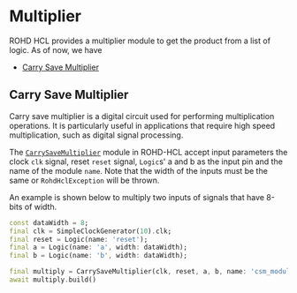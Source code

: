 # Multiplier

ROHD HCL provides a multiplier module to get the product from a list of logic. As of now, we have

- [Carry Save Multiplier](#carry-save-multiplier)

## Carry Save Multiplier

Carry save multiplier is a digital circuit used for performing multiplication operations. It is particularly useful in applications that require high speed multiplication, such as digital signal processing.

The [`CarrySaveMultiplier`](https://intel.github.io/rohd-hcl/rohd_hcl/CarrySaveMultiplier-class.html) module in ROHD-HCL accept input parameters the clock `clk` signal, reset `reset` signal, `Logic`s' a and b as the input pin and the name of the module `name`. Note that the width of the inputs must be the same or `RohdHclException` will be thrown.

An example is shown below to multiply two inputs of signals that have 8-bits of width.

```dart
const dataWidth = 8;
final clk = SimpleClockGenerator(10).clk;
final reset = Logic(name: 'reset');
final a = Logic(name: 'a', width: dataWidth);
final b = Logic(name: 'b', width: dataWidth);

final multiply = CarrySaveMultiplier(clk, reset, a, b, name: 'csm_module');
await multiply.build()
```
